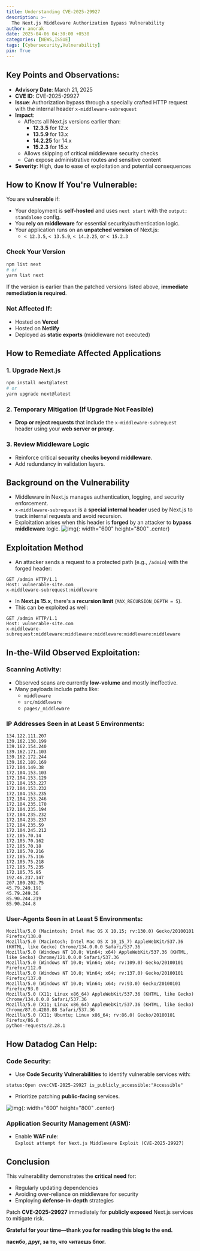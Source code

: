 ```yaml
--- 
title: Understanding CVE-2025-29927
description: >-
  The Next.js Middleware Authorization Bypass Vulnerability
author: anorak
date: 2025-04-06 04:30:00 +0530
categories: [NEWS,ISSUE]
tags: [Cybersecurity,Vulnerability]
pin: True
--- 
```





##  Key Points and Observations:

- **Advisory Date**: March 21, 2025
- **CVE ID**: CVE-2025-29927
- **Issue**: Authorization bypass through a specially crafted HTTP request with the internal header `x-middleware-subrequest`
- **Impact**:
  - Affects all Next.js versions earlier than:
    - **12.3.5** for 12.x
    - **13.5.9** for 13.x
    - **14.2.25** for 14.x
    - **15.2.3** for 15.x
  - Allows skipping of critical middleware security checks
  - Can expose administrative routes and sensitive content
- **Severity**: High, due to ease of exploitation and potential consequences

 

##  How to Know If You're Vulnerable:

You are **vulnerable** if:

- Your deployment is **self-hosted** and uses `next start` with the `output: standalone` config.
- You **rely on middleware** for essential security/authentication logic.
- Your application runs on an **unpatched version** of Next.js:
  - `< 12.3.5`, `< 13.5.9`, `< 14.2.25`, or `< 15.2.3`

### Check Your Version

```bash
npm list next
# or
yarn list next
```

If the version is earlier than the patched versions listed above, **immediate remediation is required**.

### Not Affected If:

- Hosted on **Vercel**
- Hosted on **Netlify**
- Deployed as **static exports** (middleware not executed)

 

## How to Remediate Affected Applications

### 1. Upgrade Next.js

```bash
npm install next@latest
# or
yarn upgrade next@latest
```

### 2. Temporary Mitigation (If Upgrade Not Feasible)

- **Drop or reject requests** that include the `x-middleware-subrequest` header using your **web server or proxy**.

### 3. Review Middleware Logic

- Reinforce critical **security checks beyond middleware**.
- Add redundancy in validation layers.

 

## Background on the Vulnerability

- Middleware in Next.js manages authentication, logging, and security enforcement.
- `x-middleware-subrequest` is a **special internal header** used by Next.js to track internal requests and avoid recursion.
- Exploitation arises when this header is **forged** by an attacker to **bypass middleware** logic.
![img](/assets/img/202504/execution_flow.avif){: width="600" height="800"  .center}

 

## Exploitation Method

- An attacker sends a request to a protected path (e.g., `/admin`) with the forged header:

```http
GET /admin HTTP/1.1
Host: vulnerable-site.com
x-middleware-subrequest:middleware
```

- In **Next.js 15.x**, there's a **recursion limit** (`MAX_RECURSION_DEPTH = 5`).
- This can be exploited as well:

```http
GET /admin HTTP/1.1
Host: vulnerable-site.com
x-middleware-subrequest:middleware:middleware:middleware:middleware:middleware
```

 

##  In-the-Wild Observed Exploitation:

###  Scanning Activity:

- Observed scans are currently **low-volume** and mostly ineffective.
- Many payloads include paths like:
  - `middleware`
  - `src/middleware`
  - `pages/_middleware`

###  IP Addresses Seen in at Least 5 Environments:

```
134.122.111.207
139.162.130.199
139.162.154.240
139.162.171.103
139.162.172.244
139.162.189.169
172.104.149.38
172.104.153.103
172.104.153.129
172.104.153.227
172.104.153.232
172.104.153.235
172.104.153.246
172.104.235.170
172.104.235.194
172.104.235.232
172.104.235.237
172.104.235.59
172.104.245.212
172.105.70.14
172.105.70.162
172.105.70.18
172.105.70.216
172.105.75.116
172.105.75.218
172.105.75.235
172.105.75.95
192.46.237.147
207.180.202.75
45.79.249.191
45.79.249.36
85.90.244.219
85.90.244.8
```

### User-Agents Seen in at Least 5 Environments:

```
Mozilla/5.0 (Macintosh; Intel Mac OS X 10.15; rv:130.0) Gecko/20100101 Firefox/130.0
Mozilla/5.0 (Macintosh; Intel Mac OS X 10_15_7) AppleWebKit/537.36 (KHTML, like Gecko) Chrome/134.0.0.0 Safari/537.36
Mozilla/5.0 (Windows NT 10.0; Win64; x64) AppleWebKit/537.36 (KHTML, like Gecko) Chrome/121.0.0.0 Safari/537.36
Mozilla/5.0 (Windows NT 10.0; Win64; x64; rv:109.0) Gecko/20100101 Firefox/112.0
Mozilla/5.0 (Windows NT 10.0; Win64; x64; rv:137.0) Gecko/20100101 Firefox/137.0
Mozilla/5.0 (Windows NT 10.0; Win64; x64; rv:93.0) Gecko/20100101 Firefox/93.0
Mozilla/5.0 (X11; Linux x86_64) AppleWebKit/537.36 (KHTML, like Gecko) Chrome/134.0.0.0 Safari/537.36
Mozilla/5.0 (X11; Linux x86_64) AppleWebKit/537.36 (KHTML, like Gecko) Chrome/87.0.4280.88 Safari/537.36
Mozilla/5.0 (X11; Ubuntu; Linux x86_64; rv:86.0) Gecko/20100101 Firefox/86.0
python-requests/2.28.1
```

 

##  How Datadog Can Help:

### Code Security:

- Use **Code Security Vulnerabilities** to identify vulnerable services with:

```plaintext
status:Open cve:CVE-2025-29927 is_publicly_accessible:"Accessible"
```

- Prioritize patching **public-facing** services.

![img](/assets/img/202504/patches.avif){: width="600" height="800"  .center}

### Application Security Management (ASM):

- Enable **WAF rule**:  
  `Exploit attempt for Next.js Middleware Exploit (CVE-2025-29927)`

 

## Conclusion

This vulnerability demonstrates the **critical need** for:
- Regularly updating dependencies
- Avoiding over-reliance on middleware for security
- Employing **defense-in-depth** strategies

Patch **CVE-2025-29927** immediately for **publicly exposed** Next.js services to mitigate risk.


**Grateful for your time—thank you for reading this blog to the end.**

**пасибо, друг, за то, что читаешь блог.**

